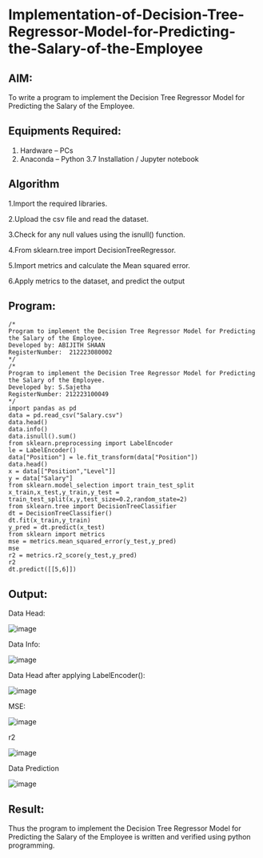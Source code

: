 # Implementation-of-Decision-Tree-Regressor-Model-for-Predicting-the-Salary-of-the-Employee

## AIM:
To write a program to implement the Decision Tree Regressor Model for Predicting the Salary of the Employee.

## Equipments Required:
1. Hardware – PCs
2. Anaconda – Python 3.7 Installation / Jupyter notebook

## Algorithm
1.Import the required libraries.

2.Upload the csv file and read the dataset.

3.Check for any null values using the isnull() function.

4.From sklearn.tree import DecisionTreeRegressor.

5.Import metrics and calculate the Mean squared error.

6.Apply metrics to the dataset, and predict the output

## Program:
```
/*
Program to implement the Decision Tree Regressor Model for Predicting the Salary of the Employee.
Developed by: ABIJITH SHAAN 
RegisterNumber:  212223080002
*/
/*
Program to implement the Decision Tree Regressor Model for Predicting the Salary of the Employee.
Developed by: S.Sajetha
RegisterNumber: 212223100049 
*/
import pandas as pd
data = pd.read_csv("Salary.csv")
data.head()
data.info()
data.isnull().sum()
from sklearn.preprocessing import LabelEncoder
le = LabelEncoder()
data["Position"] = le.fit_transform(data["Position"])
data.head()
x = data[["Position","Level"]]
y = data["Salary"]
from sklearn.model_selection import train_test_split
x_train,x_test,y_train,y_test =
train_test_split(x,y,test_size=0.2,random_state=2)
from sklearn.tree import DecisionTreeClassifier
dt = DecisionTreeClassifier()
dt.fit(x_train,y_train)
y_pred = dt.predict(x_test)
from sklearn import metrics
mse = metrics.mean_squared_error(y_test,y_pred)
mse
r2 = metrics.r2_score(y_test,y_pred)
r2
dt.predict([[5,6]])

```

## Output:

Data Head:

![image](https://github.com/Shaan2803/Implementation-of-Decision-Tree-Regressor-Model-for-Predicting-the-Salary-of-the-Employee/assets/160568486/f1a9155f-5d6a-47fc-aa26-e8b2f3bb6c24)

Data Info:

![image](https://github.com/Shaan2803/Implementation-of-Decision-Tree-Regressor-Model-for-Predicting-the-Salary-of-the-Employee/assets/160568486/bb2d5e6a-1f95-472c-b0ad-8d405bdd71c2)

Data Head after applying LabelEncoder():

![image](https://github.com/Shaan2803/Implementation-of-Decision-Tree-Regressor-Model-for-Predicting-the-Salary-of-the-Employee/assets/160568486/89ef45e8-d9f8-49d1-8f82-ad80381e4166)

MSE:

![image](https://github.com/Shaan2803/Implementation-of-Decision-Tree-Regressor-Model-for-Predicting-the-Salary-of-the-Employee/assets/160568486/2449ba4f-0bda-4e70-8215-4f17174dca4f)

r2

![image](https://github.com/Shaan2803/Implementation-of-Decision-Tree-Regressor-Model-for-Predicting-the-Salary-of-the-Employee/assets/160568486/8016726c-0b6b-4e3b-afaa-4bfbd2b5d998)

Data Prediction

![image](https://github.com/Shaan2803/Implementation-of-Decision-Tree-Regressor-Model-for-Predicting-the-Salary-of-the-Employee/assets/160568486/77a05d5a-fd8a-4445-84a4-d364df037bfd)

## Result:
Thus the program to implement the Decision Tree Regressor Model for Predicting the Salary of the Employee is written and verified using python programming.
